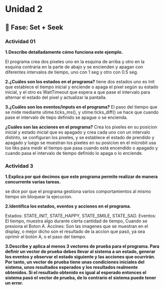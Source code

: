 # Unidad 2

## 🔎 Fase: Set + Seek

### Actividad 01

**1.Describe detalladamente cómo funciona este ejemplo.**

El programa  crea dos píxeles uno en la esquina de arriba y otro en la esquina contraria en la parte de abajo y se encienden y apagan con diferentes intervalos de tiempo, uno con 1 seg y otro con 0.5 seg.

**2.¿Cuáles son los estados en el programa?**
tiene dos estados uno es Init que establece el tiempo inicial y enciende o apaga el píxel según su estado inicial, y el otro es WaitTimeout que espera a que pase el intervalo para alternar el estado del píxel y actualizar la pantalla.

**3.¿Cuáles son los eventos/inputs en el programa?**
El paso del tiempo que se mide mediante utime.ticks_ms(), y utime.ticks_diff()   ue hace que cuando pase el intervalo de tiepo definido se apague o se encienda.

**¿Cuáles son las acciones en el programa?**
Crea los pixeles en su posicion inicial y estado inicial que es apagado y crea cada uno con un intervalo distinto, se configuran los pixeles, y se establece el estado de prendido y apagado y luego se muestran los pixeles en su posicion en el microbit usa los tiks para medir el tiempo que pasa cuando está encendido o apagado y cuando pasa el intervalo de tiempo definido lo apaga o lo enciende.

### Actividad 3

**1.Explica por qué decimos que este programa permite realizar de manera concurrente varias tareas.**

se dice por que el programa gestiona varios comportamientos al mismo tiempo sin bloquear la ejecucion.

**2.Identifica los estados, eventos y acciones en el programa.**

Estados: STATE_INIT, STATE_HAPPY, STATE_SMILE, STATE_SAD.
Eventos: El tiempo, muestra algo durante cierta cantidad de tiempo, Cuando se presiona el Boton A.
Accines: Son las imagenes que se muestran en el display, o mejor dicho son el resultado de la accion que pasó, ya sea oprimir el botón A, o el paso del tiempo.

**3.Describe y aplica al menos 3 vectores de prueba para el programa. Para definir un vector de prueba debes llevar al sistema a un estado, generar los eventos y observar el estado siguiente y las acciones que ocurrirán. Por tanto, un vector de prueba tiene unas condiciones iniciales del sistema, unos resultados esperados y los resultados realmente obtenidos. Si el resultado obtenido es igual al esperado entonces el sistema pasó el vector de prueba, de lo contrario el sistema puede tener un error.**

